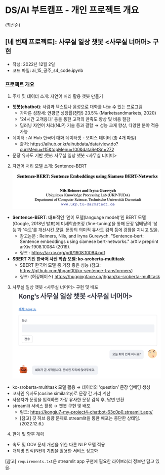 
# DS/AI 부트캠프 - 개인 프로젝트 개요 
(최신순)


## [네 번째 프로젝트]: 사무실 일상 챗봇 <사무실 너머머> 구현  
- 작성: 2022년 12월 2일   
- 코드 파일: ai_15_공주_s4_code.ipynb  


### 프로젝트 개요

1. 주제 및 데이터 소개: 자연어 처리 활용 챗봇 만들기 
  - **챗봇(chatbot)**: 사람과 텍스트나 음성으로 대화를 나눌 수 있는 프로그램 
     - 가파른 성장세: 연평균 성장률(전망) 23.5% (Marketsandmarkets, 2020)
     - '24시간 고객응대' 등을 통한 고객의 만족도 향상 및 비용 절감 
     - 딥러닝 자연어 처리(NLP) 기술 등과 결합 → 성능 크게 향상, 다양한 분야 적용 가능 
  - 데이터 : AI Hub 한국어 대화 데이터셋 - 오피스 데이터 (총 4개 파일)
     - 출처: https://aihub.or.kr/aihubdata/data/view.do?currMenu=115&topMenu=100&dataSetSn=272
  - 문장 유사도 기반 챗봇: 사무실 일상 챗봇 <사무실 너머머>

2. 자연어 처리 모델 소개: Sentence-BERT 
![SBERT 논문](./img/SBERT_paper.png "SBERT 논문")
  - **Sentence-BERT**: 대표적인 ‘언어 모델(language model)’인 BERT 모델(Google, 2018년 발표)에 미세학습조정 (fine-tuning)을 통해 문장 임베딩의 ‘성능’과 ‘속도’를 개선시킨 모델. 문장의 의미적 유사도 검색 등에 강점을 지니고 있음. 
    - 참고논문 : Reimers, Nils, and Iryna Gurevych. "Sentence-bert: Sentence embeddings using siamese bert-networks." arXiv preprint arXiv:1908.10084 (2019).
    - 링크 : https://arxiv.org/pdf/1908.10084.pdf 
  - **SBERT 기반 한국어 사전 학습 모델: ko-sroberta-multitask**
    - SBERT 한국어 모델 중 가장 좋은 성능 (참고: https://github.com/jhgan00/ko-sentence-transformers)
    - 링크: (허깅페이스) https://huggingface.co/jhgan/ko-sroberta-multitask

3. 사무실 일상 챗봇 <사무실 너머머> 구현 및 배포 
![챗봇](./img/chatbot.png "챗봇")  
  - ko-sroberta-multitask 모델 활용 → 데이터의 ’question’ 문장 임베딩 생성
  - 코사인 유사도(cosine similarity)로 문장 간 거리 계산 
  - 사용자가 문장을 입력하면 가장 유사한 문장 검색 후, 답변 반환
  - streamlit 서비스 활용 → 챗봇 구현 및 배포
    - 링크: https://kongju7-my-project4-chatbot-63c0p0.streamlit.app/ 
    - [참고] 깃 허브 용량 문제로 streamlit을 통한 배포는 중단한 상태임. (2022.12.6.)  

4. 한계 및 향후 계획 
  - 속도 및 OOV 문제 개선을 위한 다른 NLP 모델 적용
  - 개체명 인식(NER) 기법을 활용한 서비스 정교화 

[참고] `requirements.txt`은 streamlit app 구현에 필요한 라이브러리 정보만 담고 있음. 